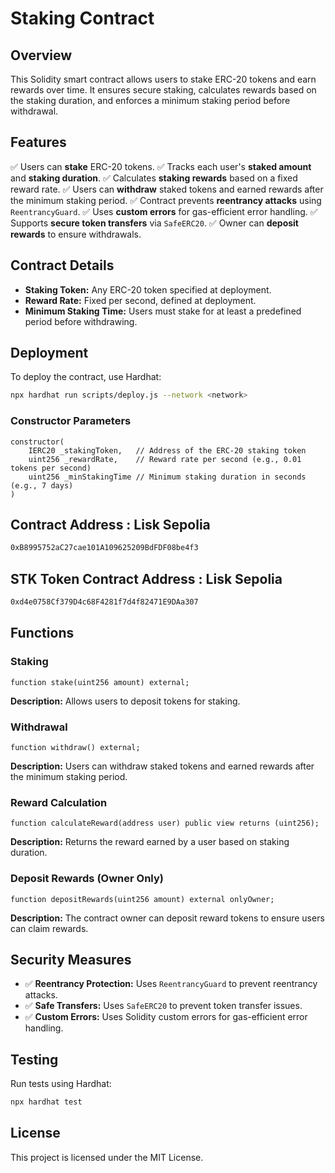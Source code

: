 # Staking Contract

## Overview
This Solidity smart contract allows users to stake ERC-20 tokens and earn rewards over time. It ensures secure staking, calculates rewards based on the staking duration, and enforces a minimum staking period before withdrawal.

## Features
✅ Users can **stake** ERC-20 tokens.
✅ Tracks each user's **staked amount** and **staking duration**.
✅ Calculates **staking rewards** based on a fixed reward rate.
✅ Users can **withdraw** staked tokens and earned rewards after the minimum staking period.
✅ Contract prevents **reentrancy attacks** using `ReentrancyGuard`.
✅ Uses **custom errors** for gas-efficient error handling.
✅ Supports **secure token transfers** via `SafeERC20`.
✅ Owner can **deposit rewards** to ensure withdrawals.

## Contract Details
- **Staking Token:** Any ERC-20 token specified at deployment.
- **Reward Rate:** Fixed per second, defined at deployment.
- **Minimum Staking Time:** Users must stake for at least a predefined period before withdrawing.

## Deployment
To deploy the contract, use Hardhat:

```sh
npx hardhat run scripts/deploy.js --network <network>
```

### Constructor Parameters
```solidity
constructor(
    IERC20 _stakingToken,   // Address of the ERC-20 staking token
    uint256 _rewardRate,    // Reward rate per second (e.g., 0.01 tokens per second)
    uint256 _minStakingTime // Minimum staking duration in seconds (e.g., 7 days)
)
```

## Contract Address : Lisk Sepolia
   ```sh
   0xB8995752aC27cae101A109625209BdFDF08be4f3
   ```
   
## STK Token Contract Address : Lisk Sepolia
   ```sh
   0xd4e0758Cf379D4c68F4281f7d4f82471E9DAa307
   ```

## Functions
### Staking
```solidity
function stake(uint256 amount) external;
```
**Description:** Allows users to deposit tokens for staking.

### Withdrawal
```solidity
function withdraw() external;
```
**Description:** Users can withdraw staked tokens and earned rewards after the minimum staking period.

### Reward Calculation
```solidity
function calculateReward(address user) public view returns (uint256);
```
**Description:** Returns the reward earned by a user based on staking duration.

### Deposit Rewards (Owner Only)
```solidity
function depositRewards(uint256 amount) external onlyOwner;
```
**Description:** The contract owner can deposit reward tokens to ensure users can claim rewards.

## Security Measures
- ✅ **Reentrancy Protection:** Uses `ReentrancyGuard` to prevent reentrancy attacks.
- ✅ **Safe Transfers:** Uses `SafeERC20` to prevent token transfer issues.
- ✅ **Custom Errors:** Uses Solidity custom errors for gas-efficient error handling.

## Testing
Run tests using Hardhat:

```sh
npx hardhat test
```

## License
This project is licensed under the MIT License.

